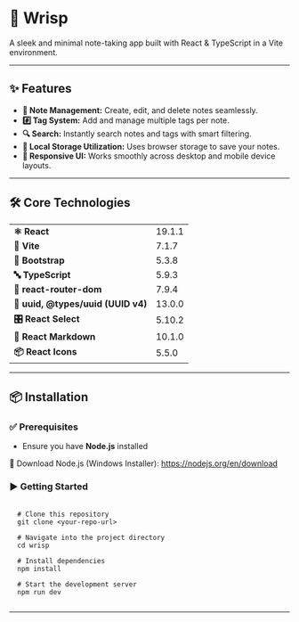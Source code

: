 <h1>📒 Wrisp</h1>
<p>A sleek and minimal note-taking app built with React & TypeScript in a Vite environment.</p>

<hr/>

<h2>✨ Features</h2>
<ul>
  <li><strong>📝 Note Management:</strong> Create, edit, and delete notes seamlessly.</li>
  <li><strong>#️⃣ Tag System:</strong> Add and manage multiple tags per note.</li>
  <li><strong>🔍 Search:</strong> Instantly search notes and tags with smart filtering.</li>
  <li><strong>💾 Local Storage Utilization:</strong> Uses browser storage to save your notes.</li>
  <li><strong>📱 Responsive UI:</strong> Works smoothly across desktop and mobile device layouts.</li>
</ul>

<hr/>

<h2>🛠️ Core Technologies</h2>
<table>
  <tr><td><strong>⚛️ React</strong></td><td>19.1.1</td></tr>
  <tr><td><strong>🚀 Vite</strong></td><td>7.1.7</td></tr>
  <tr><td><strong>🎨 Bootstrap</strong></td><td>5.3.8</td></tr>
  <tr><td><strong>🔤 TypeScript</strong></td><td>5.9.3</td></tr>
  <tr><td><strong>🧭 react-router-dom</strong></td><td>7.9.4</td></tr>
  <tr><td><strong>🔗 uuid, @types/uuid (UUID v4)</strong></td><td>13.0.0</td></tr>
  <tr><td><strong>🎛 React Select</strong></td><td>5.10.2</td></tr>
  <tr><td><strong>🧩 React Markdown</strong></td><td>10.1.0</td></tr>
  <tr><td><strong>📦 React Icons</strong></td><td>5.5.0</td></tr>
</table>

<hr/>

<h2>📦 Installation</h2>

<h3>✅ Prerequisites</h3>
<ul>
  <li>Ensure you have <strong>Node.js</strong> installed</li>
</ul>

<p>
  🔗 Download Node.js (Windows Installer): 
  <a href="https://nodejs.org/en/download" target="_blank">https://nodejs.org/en/download</a>
</p>

<h3>▶️ Getting Started</h3>

<pre>
  <code>
  # Clone this repository
  git clone &lt;your-repo-url&gt;
  
  # Navigate into the project directory
  cd wrisp
  
  # Install dependencies
  npm install
  
  # Start the development server
  npm run dev
  </code>
</pre>

<hr/>
